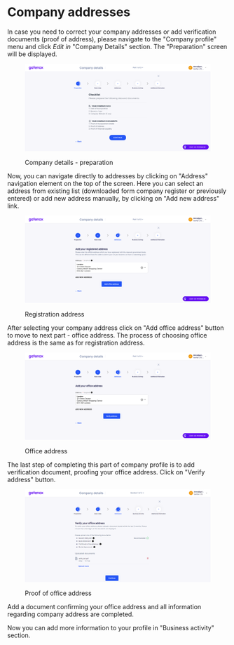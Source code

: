 # Company addresses

In case you need to correct your company addresses or add verification documents (proof of address), please navigate to the "Company profile" menu and click _Edit in_ "Company Details" section. The "Preparation" screen will be displayed.

<figure><img src="../../../.gitbook/assets/preparation.png" alt=""><figcaption><p>Company details - preparation</p></figcaption></figure>

Now, you can navigate directly to addresses by clicking on "Address" navigation element on the top of the screen. Here you can select an address from existing list (downloaded form company register or previously entered) or add new address manually, by clicking on "Add new address" link.&#x20;

<figure><img src="../../../docs/Images/reg_address.png" alt=""><figcaption><p>Registration address</p></figcaption></figure>

After selecting your company address click on "Add office address" button to move to next part - office address. The process of choosing office address is the same as for registration address.&#x20;

<figure><img src="../../../docs/Images/office_addr.png" alt=""><figcaption><p>Office address</p></figcaption></figure>

The last step of completing this part of company profile is to add verification document, proofing your office address. Click on "Verify address" button.

<figure><img src="../../../.gitbook/assets/address_verification.png" alt=""><figcaption><p>Proof of office address</p></figcaption></figure>

Add a document confirming your office address and all information regarding company address are completed.

Now you can add more information to your profile in "Business activity" section.
